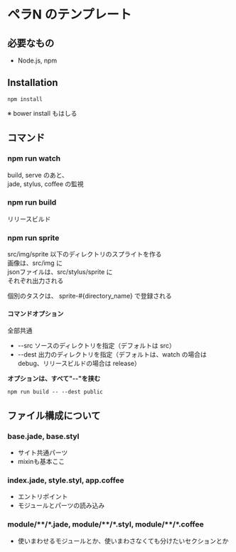 # ペラN のテンプレート

## 必要なもの
* Node.js, npm

## Installation

```
npm install
```

※ bower install もはしる

## コマンド

### npm run watch

build, serve のあと、  
jade, stylus, coffee の監視

### npm run build

リリースビルド  

### npm run sprite

src/img/sprite 以下のディレクトリのスプライトを作る    
画像は、src/img に  
jsonファイルは、src/stylus/sprite に  
それぞれ出力される
    
個別のタスクは、 sprite-#{directory_name} で登録される

#### コマンドオプション

全部共通

* --src ソースのディレクトリを指定（デフォルトは src）
* --dest 出力のディレクトリを指定（デフォルトは、watch の場合は debug、リリースビルドの場合は release）

**オプションは、すべて"--"を挟む**

```
npm run build -- --dest public
```

## ファイル構成について

### base.jade, base.styl

* サイト共通パーツ
* mixinも基本ここ

### index.jade, style.styl, app.coffee

* エントリポイント  
* モジュールとパーツの読み込み

### module/\*\*/\*.jade, module/\*\*/\*.styl, module/\*\*/\*.coffee

* 使いまわせるモジュールとか、使いまわさなくても分けたいセクションとか
